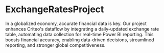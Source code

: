# ExchangeRatesProject
In a globalized economy, accurate financial data is key. Our project enhances Criteo's dataflow by integrating a daily-updated exchange rate table, automating data collection for real-time Power BI reporting. This boosts financial accuracy, enabling data-driven decisions, streamlined reporting, and stronger global competitiveness.
